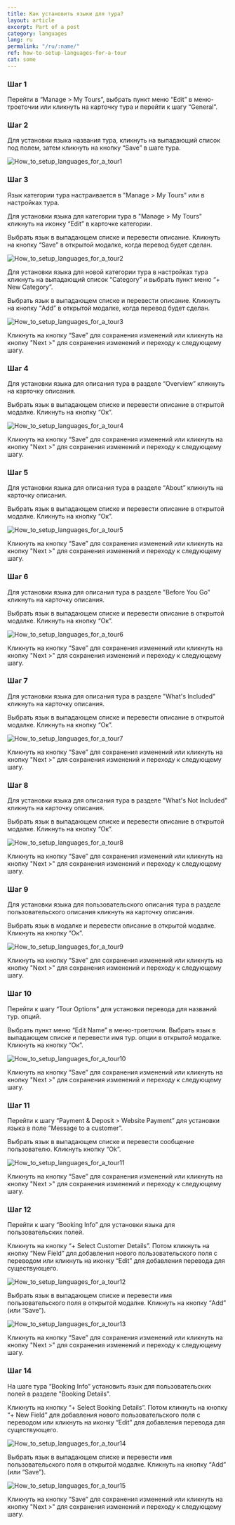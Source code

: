 ```yaml
---
title: Как установить языки для тура?
layout: article
excerpt: Part of a post
category: languages
lang: ru
permalink: "/ru/:name/"
ref: how-to-setup-languages-for-a-tour
cat: some
---
```


### **Шаг 1**

Перейти в “Manage > My Tours”, выбрать пункт меню “Edit” в меню-троеточии или кликнуть на карточку тура и перейти к шагу “General”.

### **Шаг 2**

Для установки языка названия тура, кликнуть на выпадающий список под полем, затем кликнуть на кнопку “Save” в шаге тура. 

![How_to_setup_languages_for_a_tour1](/assets/images/how_to_setup_languages_for_a_tour1.png)

### **Шаг 3**

Язык категории тура настраивается в "Manage > My Tours" или в настройках тура. 

Для установки языка для категории тура в "Manage > My Tours" кликнуть на иконку “Edit” в карточке категории.

Выбрать язык в выпадающем списке и перевести описание. Кликнуть на кнопку “Save” в открытой модалке, когда перевод будет сделан.

![How_to_setup_languages_for_a_tour2](/assets/images/how_to_setup_languages_for_a_tour2.png)

Для установки языка для новой категории тура в настройках тура кликнуть на выпадающий список “Сategory” и выбрать пункт меню “+ New Category”.

Выбрать язык в выпадающем списке и перевести описание. Кликнуть на кнопку “Add” в открытой модалке, когда перевод будет сделан.

![How_to_setup_languages_for_a_tour3](/assets/images/how_to_setup_languages_for_a_tour3.png)

Кликнуть на кнопку “Save” для сохранения изменений или кликнуть на кнопку "Next >" для сохранения изменений и переходу к следующему шагу.

### **Шаг 4**

Для установки языка для описания тура в разделе “Overview” кликнуть на карточку описания. 

Выбрать язык в выпадающем списке и перевести описание в открытой модалке. Кликнуть на кнопку “Oк”. 

![How_to_setup_languages_for_a_tour4](/assets/images/how_to_setup_languages_for_a_tour4.png)

Кликнуть на кнопку “Save” для сохранения изменений или кликнуть на кнопку "Next >" для сохранения изменений и переходу к следующему шагу.

### **Шаг 5**

Для установки языка для описания тура в разделе “About” кликнуть на карточку описания.

Выбрать язык в выпадающем списке и перевести описание в открытой модалке. Кликнуть на кнопку “Oк”. 

![How_to_setup_languages_for_a_tour5](/assets/images/how_to_setup_languages_for_a_tour5.png)

Кликнуть на кнопку “Save” для сохранения изменений или кликнуть на кнопку "Next >" для сохранения изменений и переходу к следующему шагу.

### **Шаг 6**

Для установки языка для описания тура в разделе "Before You Go" кликнуть на карточку описания.

Выбрать язык в выпадающем списке и перевести описание в открытой модалке. Кликнуть на кнопку “Oк”. 

![How_to_setup_languages_for_a_tour6](/assets/images/how_to_setup_languages_for_a_tour6.png)

Кликнуть на кнопку “Save” для сохранения изменений или кликнуть на кнопку "Next >" для сохранения изменений и переходу к следующему шагу.

### **Шаг 7**

Для установки языка для описания тура в разделе "What's Included" кликнуть на карточку описания.

Выбрать язык в выпадающем списке и перевести описание в открытой модалке. Кликнуть на кнопку “Oк”. 

![How_to_setup_languages_for_a_tour7](/assets/images/how_to_setup_languages_for_a_tour7.png)

Кликнуть на кнопку “Save” для сохранения изменений или кликнуть на кнопку "Next >" для сохранения изменений и переходу к следующему шагу.

### **Шаг 8**

Для установки языка для описания тура в разделе "What's Not Included" кликнуть на карточку описания.

Выбрать язык в выпадающем списке и перевести описание в открытой модалке. Кликнуть на кнопку “Oк”. 

![How_to_setup_languages_for_a_tour8](/assets/images/how_to_setup_languages_for_a_tour8.png)

Кликнуть на кнопку “Save” для сохранения изменений или кликнуть на кнопку "Next >" для сохранения изменений и переходу к следующему шагу.

### **Шаг 9**

Для установки языка для пользовательского описания тура в разделе  пользовательского описания кликнуть на карточку описания.

Выбрать язык в модалке и перевести описание в открытой модалке. Кликнуть на кнопку “Oк”. 

![How_to_setup_languages_for_a_tour9](/assets/images/how_to_setup_languages_for_a_tour9.png)

Кликнуть на кнопку “Save” для сохранения изменений или кликнуть на кнопку "Next >" для сохранения изменений и переходу к следующему шагу.

### **Шаг 10**

Перейти к шагу “Tour Options” для установки перевода для названий тур. опций. 

Выбрать пункт меню “Edit Name” в меню-троеточии. Выбрать язык в выпадающем списке и перевести имя тур. опции в открытой модалке. Кликнуть на кнопку “Ок”.

![How_to_setup_languages_for_a_tour10](/assets/images/how_to_setup_languages_for_a_tour10.png)

Кликнуть на кнопку “Save” для сохранения изменений или кликнуть на кнопку "Next >" для сохранения изменений и переходу к следующему шагу.

### **Шаг 11**

Перейти к шагу “Payment & Deposit > Website Payment” для установки языка в поле “Message to a customer”.

Выбрать язык в выпадающем списке и перевести сообщение пользователю. Кликнуть кнопку “Ok”. 

![How_to_setup_languages_for_a_tour11](/assets/images/how_to_setup_languages_for_a_tour11.png)

Кликнуть на кнопку “Save” для сохранения изменений или кликнуть на кнопку "Next >" для сохранения изменений и переходу к следующему шагу.

### **Шаг 12**

Перейти к шагу “Booking Info” для установки языка для пользовательских полей.

Кликнуть на кнопку “+ Select Customer Details”. Потом кликнуть на кнопку “New Field” для добавления нового пользовательского поля с переводом  или кликнуть на иконку “Edit” для добавления перевода для существующего. 

![How_to_setup_languages_for_a_tour12](/assets/images/how_to_setup_languages_for_a_tour12.png)

Выбрать язык в выпадающем списке и перевести имя пользовательского поля в открытой модалке. Кликнуть на кнопку “Add” (или “Save”).

![How_to_setup_languages_for_a_tour13](/assets/images/how_to_setup_languages_for_a_tour13.png)

Кликнуть на кнопку “Save” для сохранения изменений или кликнуть на кнопку "Next >" для сохранения изменений и переходу к следующему шагу.

### **Шаг 14**

На шаге тура “Booking Info” установить язык для пользовательских полей в разделе "Booking Details". 

Кликнуть на кнопку “+ Select Booking Details”. Потом кликнуть на кнопку “+ New Field” для добавления нового пользовательского поля с переводом или кликнуть на иконку “Edit” для добавления перевода для существующего. 

![How_to_setup_languages_for_a_tour14](/assets/images/how_to_setup_languages_for_a_tour14.png)

Выбрать язык в выпадающем списке и перевести имя пользовательского поля в открытой модалке. Кликнуть на кнопку “Add” (или “Save”).

![How_to_setup_languages_for_a_tour15](/assets/images/how_to_setup_languages_for_a_tour15.png)

Кликнуть на кнопку “Save” для сохранения изменений или кликнуть на кнопку "Next >" для сохранения изменений и переходу к следующему шагу.









 








